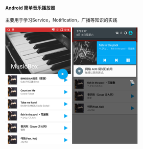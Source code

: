 #### Android 简单音乐播放器

主要用于学习Service，Notification，广播等知识的实践

<img src="https://github.com/sunyton/MusicBox/blob/master/screenshot/Screenshot01.png" width="205px">



<img src="https://github.com/sunyton/MusicBox/blob/master/screenshot/Screenshot02.png" width="205px">

